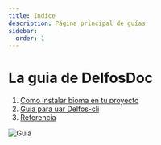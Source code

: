 ```yaml
---
title: Indice
description: Página principal de guías
sidebar:
  order: 1 
---
```

# La guia de DelfosDoc
1. [Como instalar bioma en tu proyecto](/guides/bioma/)
2. [Guía para uar Delfos-cli](/guides/example/)
3. [Referencia](/reference/example/)

![Guia](https://media3.giphy.com/media/v1.Y2lkPTc5MGI3NjExdjQ4eWs0OWhsZmFvcGsxM2d0YzQwM3F3Z2J6d3BrNXQycm5lOHJscSZlcD12MV9pbnRlcm5hbF9naWZfYnlfaWQmY3Q9Zw/VcizxCUIgaKpa/giphy.gif)
